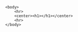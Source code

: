 <html>
	<head>
		<title>Some Thing I Threw Togather For Some Reason</title>
	</head>

	<body>
		<hr>
        <center><h1></h1></center>
		<hr>
	</body>

</html>
